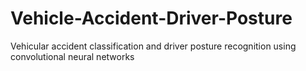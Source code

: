 # Vehicle-Accident-Driver-Posture
Vehicular accident classification and driver posture recognition using convolutional neural networks
